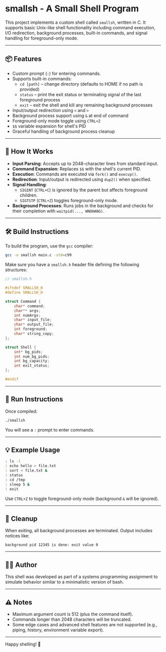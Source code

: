 # smallsh - A Small Shell Program

This project implements a custom shell called `smallsh`, written in C. It supports basic Unix-like shell functionality including command execution, I/O redirection, background processes, built-in commands, and signal handling for foreground-only mode.

---

## 📦 Features

- Custom prompt (`:`) for entering commands.
- Supports built-in commands:
  - `cd [path]` – change directory (defaults to HOME if no path is provided)
  - `status` – print the exit status or terminating signal of the last foreground process
  - `exit` – exit the shell and kill any remaining background processes
- Input/output redirection using `<` and `>`
- Background process support using `&` at end of command
- Foreground-only mode toggle using `CTRL+Z`
- `$$` variable expansion for shell's PID
- Graceful handling of background process cleanup

---

## 🧠 How It Works

- **Input Parsing**: Accepts up to 2048-character lines from standard input.
- **Command Expansion**: Replaces `$$` with the shell's current PID.
- **Execution**: Commands are executed via `fork()` and `execvp()`.
- **Redirection**: Input/output is redirected using `dup2()` when specified.
- **Signal Handling**:
  - `SIGINT` (`CTRL+C`) is ignored by the parent but affects foreground children.
  - `SIGTSTP` (`CTRL+Z`) toggles foreground-only mode.
- **Background Processes**: Runs jobs in the background and checks for their completion with `waitpid(..., WNOHANG)`.

---

## 🛠️ Build Instructions

To build the program, use the `gcc` compiler:

```bash
gcc -o smallsh main.c -std=c99
```

Make sure you have a `smallsh.h` header file defining the following structures:

```c
// smallsh.h

#ifndef SMALLSH_H
#define SMALLSH_H

struct Command {
    char* command;
    char** args;
    int numArgs;
    char* input_file;
    char* output_file;
    int foreground;
    char* string_copy;
};

struct Shell {
    int* bg_pids;
    int num_bg_pids;
    int bg_capacity;
    int exit_status;
};

#endif
```

---

## 🚀 Run Instructions

Once compiled:

```bash
./smallsh
```

You will see a `:` prompt to enter commands.

---

## 💡 Example Usage

```bash
: ls -l
: echo hello > file.txt
: sort < file.txt &
: status
: cd /tmp
: sleep 5 &
: exit
```

Use `CTRL+Z` to toggle foreground-only mode (background `&` will be ignored).

---

## 🧹 Cleanup

When exiting, all background processes are terminated. Output includes notices like:

```
background pid 12345 is done: exit value 0
```

---

## 🧑‍💻 Author

This shell was developed as part of a systems programming assignment to simulate behavior similar to a minimalistic version of bash.

---

## ⚠️ Notes

- Maximum argument count is 512 (plus the command itself).
- Commands longer than 2048 characters will be truncated.
- Some edge cases and advanced shell features are not supported (e.g., piping, history, environment variable export).

---

Happy shelling! 🐚
